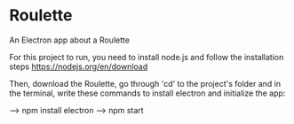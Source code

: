# Roulette
An Electron app about a Roulette

For this project to run, you need to install node.js and follow the installation steps
https://nodejs.org/en/download

Then, download the Roulette, go through 'cd' to the project's folder and 
in the terminal, write these commands to install electron and initialize the app:

   --> npm install electron
   --> npm start
